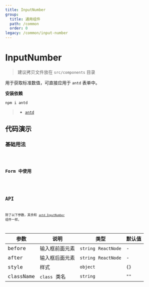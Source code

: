 ```yaml
---
title: InputNumber
group:
  title: 通用组件
  path: /common
  order: 0
legacy: /common/input-number
---
```


# InputNumber

> 建议拷贝文件放在 `src/components` 目录

用于获取标准数值，可直接应用于 `antd` 表单中。

**安装依赖**

```
npm i antd
```

> - [`antd`](https://ant.design/components/input-number-cn/)

## 代码演示

### 基础用法

<code src="./demo/Demo1.jsx" />

### Form 中使用

<code src="./demo/Demo2.jsx" />


## API

除了以下参数，其余和 [`antd InputNumber`](https://ant.design/components/input-number-cn/) 组件一样。

参数 | 说明 | 类型 | 默认值 |
------------- | ------------- | ------------- | ------------- |
before  | 输入框前面元素 | `string` `ReactNode` | - |
after  | 输入框后面元素 | `string` `ReactNode` | - |
style  | 样式 | `object` | `{}` |
className  | `class` 类名 | `string` | `""` |
